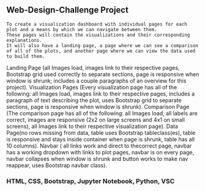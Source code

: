 ## Web-Design-Challenge Project

    To create a visualization dashboard with individual pages for each plot and a means by which we can navigate between them. 
    These pages will contain the visualizations and their corresponding explanations. 
    It will also have a landing page, a page where we can see a comparison of all of the plots, and another page where we can view the data used to build them.

Landing Page (all Images load, images link to their respective pages, Bootstrap grid used correctly to separate sections, page is responsive when window is shrunk; includes a couple paragraphs of an overview for this project).
Visualization Pages (Every visualization page has all of the following: all Images load, images link to their respective
pages, includes a paragraph of text describing the plot, uses Bootstrap grid to separate sections, page is responsive when window is shrunk).
Comparison Page (The comparison page has all of
the following: all Images load, all labels are correct, images are responsive (2x2 on large screens and 4x1 on small screens), all Images link to their
respective visualization page).
Data Page(no rows missing from data, table uses Bootstrap tableclass(es), table is responsive and stays inside container when page is shrunk, table has all 10 columns).
Navbar ( all links work and direct to thecorrect page, navbar has a working dropdown with links to plot pages, navbar is on every page, navbar collapses when
window is shrunk and button works to make nav reappear, uses Bootstrap navbar class).


### HTML, CSS, Bootstrap, Jupyter Notebook, Python, VSC

